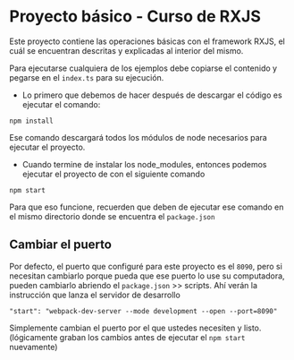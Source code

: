 # Proyecto básico - Curso de RXJS

Este proyecto contiene las operaciones básicas con el framework RXJS, el cuál se encuentran descritas y explicadas al interior del mismo.

Para ejecutarse cualquiera de los ejemplos debe copiarse el contenido y pegarse en el ```index.ts``` para su ejecución.

* Lo primero que debemos de hacer después de descargar el código es ejecutar el comando:

```
npm install
```
Ese comando descargará todos los módulos de node necesarios para ejecutar el proyecto.


* Cuando termine de instalar los node_modules, entonces podemos ejecutar el proyecto de con el siguiente comando

```
npm start
```
Para que eso funcione, recuerden que deben de ejecutar ese comando en el mismo directorio donde se encuentra el ```package.json```

## Cambiar el puerto
Por defecto, el puerto que configuré para este proyecto es el ```8090```, pero si necesitan cambiarlo porque pueda que ese puerto lo use su computadora, pueden cambiarlo abriendo el ```package.json``` >> scripts. Ahí verán la instrucción que lanza el servidor de desarrollo

```
"start": "webpack-dev-server --mode development --open --port=8090"
```

Simplemente cambian el puerto por el que ustedes necesiten y listo. (lógicamente graban los cambios antes de ejecutar el ```npm start``` nuevamente)



